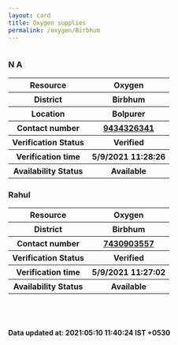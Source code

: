 ```yaml
---
layout: card
title: Oxygen supplies
permalink: /oxygen/Birbhum
---
```

<div class="row">
	<div class="column">
<div class="card_av">
<h3>N A</h3>

<div class="info"><table>
<tr><th>Resource</th><th>Oxygen</th></tr>
<tr><th>District</th><th>Birbhum</th></tr>
<tr><th>Location</th><th>Bolpurer</th></tr>
<tr><th>Contact number </th><th><a href="tel:9434326341">9434326341</a></th></tr>
<tr><th>Verification  Status</th><th>Verified</th></tr>
<tr><th>Verification time</th><th>5/9/2021 11:28:26</th></tr>
<tr><th>Availability Status</th><th>Available</th></tr>
</table></div></div>
<div class="card_av">
<h3>Rahul</h3>

<div class="info"><table>
<tr><th>Resource</th><th>Oxygen</th></tr>
<tr><th>District</th><th>Birbhum</th></tr>
<tr><th>Contact number </th><th><a href="tel:7430903557">7430903557</a></th></tr>
<tr><th>Verification  Status</th><th>Verified</th></tr>
<tr><th>Verification time</th><th>5/9/2021 11:27:02</th></tr>
<tr><th>Availability Status</th><th>Available</th></tr>
</table></div></div>
</div>
</div> <br><br>
<h4> Data updated at: 2021:05:10 11:40:24 IST +0530 </h4>